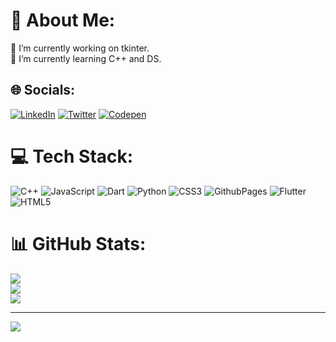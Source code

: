 # 💫 About Me:
🔭 I’m currently working on tkinter.<br>🌱 I’m currently learning C++ and DS.


## 🌐 Socials:
[![LinkedIn](https://img.shields.io/badge/LinkedIn-%230077B5.svg?logo=linkedin&logoColor=white)](https://linkedin.com/in/nirmit-mishra-0a0b6a224) [![Twitter](https://img.shields.io/badge/Twitter-%231DA1F2.svg?logo=Twitter&logoColor=white)](https://twitter.com/nirmit27) [![Codepen](https://img.shields.io/badge/Codepen-000000?style=for-the-badge&logo=codepen&logoColor=white)](https://codepen.io/nirmit27) 

# 💻 Tech Stack:
![C++](https://img.shields.io/badge/c++-%2300599C.svg?style=for-the-badge&logo=c%2B%2B&logoColor=white) ![JavaScript](https://img.shields.io/badge/javascript-%23323330.svg?style=for-the-badge&logo=javascript&logoColor=%23F7DF1E) ![Dart](https://img.shields.io/badge/dart-%230175C2.svg?style=for-the-badge&logo=dart&logoColor=white) ![Python](https://img.shields.io/badge/python-3670A0?style=for-the-badge&logo=python&logoColor=ffdd54) ![CSS3](https://img.shields.io/badge/css3-%231572B6.svg?style=for-the-badge&logo=css3&logoColor=white) ![GithubPages](https://img.shields.io/badge/github%20pages-121013?style=for-the-badge&logo=github&logoColor=white) ![Flutter](https://img.shields.io/badge/Flutter-%2302569B.svg?style=for-the-badge&logo=Flutter&logoColor=white) ![HTML5](https://img.shields.io/badge/html5-%23E34F26.svg?style=for-the-badge&logo=html5&logoColor=white)
# 📊 GitHub Stats:
![](https://github-readme-stats.vercel.app/api?username=nirmit27&theme=dark&hide_border=false&include_all_commits=false&count_private=false)<br/>
![](https://github-readme-streak-stats.herokuapp.com/?user=nirmit27&theme=dark&hide_border=false)<br/>
![](https://github-readme-stats.vercel.app/api/top-langs/?username=nirmit27&theme=dark&hide_border=false&include_all_commits=false&count_private=false&layout=compact)

---
[![](https://visitcount.itsvg.in/api?id=nirmit27&icon=0&color=0)](https://visitcount.itsvg.in)

<!-- Proudly created with GPRM ( https://gprm.itsvg.in ) -->
